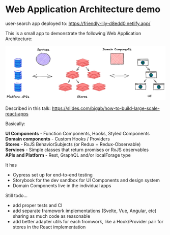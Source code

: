 # Web Application Architecture demo

user-search app deployed to: https://friendly-lily-d8edd0.netlify.app/

This is a small app to demonstrate the following Web Application Architecture:

![Web Application Architecture Visualization](./Web%20Application%20Architecture.png)

Described in this talk: https://slides.com/bigab/how-to-build-large-scale-react-apps

Basically:

**UI Components** - Function Components, Hooks, Styled Components  
**Domain components** - Custom Hooks / Providers  
**Stores** - RxJS BehaviorSubjects (or Redux + Redux-Observable)  
**Services** - Simple classes that return promises or RxJS observables  
**APIs and Platform** - Rest, GraphQL and/or localForage type

It has

- Cypress set up for end-to-end testing
- Storybook for the dev sandbox for UI Components and design system
- Domain Components live in the individual apps

Still todo...

- add proper tests and CI
- add separate framework implementations (Svelte, Vue, Angular, etc) sharing as much code as reasonable
- add better adapter utils for each fromwork, like a Hook/Provider pair for stores in the React implementation
